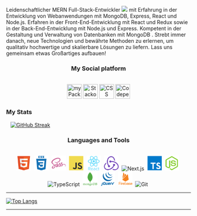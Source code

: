 

Leidenschaftlicher MERN Full-Stack-Entwickler  <img src="https://media.giphy.com/media/WUlplcMpOCEmTGBtBW/giphy.gif" width="30"> mit Erfahrung in der Entwicklung von Webanwendungen mit MongoDB, Express, React und Node.js. Erfahren in der Front-End-Entwicklung mit React und Redux sowie in der Back-End-Entwicklung mit Node.js und Express. Kompetent in der Gestaltung und Verwaltung von Datenbanken mit MongoDB . Strebt immer danach, neue Technologien und bewährte Methoden zu erlernen, um qualitativ hochwertige und skalierbare Lösungen zu liefern. Lass uns gemeinsam etwas Großartiges aufbauen!




<div align="center"> 
 <h3> My Social platform</h3>
 <br/>
 <a href="https://www.npmjs.com/~aliho3ein"><img src="https://authy.com/wp-content/uploads/npm-logo.png" title='my Packages' width="40" height="40"/></a>  <a href="https://stackoverflow.com/users/3748304/ali"><img src="https://www.golem.de/2004/147393-227385-227382_rc.jpg" title='Stackoverflow' width="40" height="40"/></a>  <a href="https://cssbattle.dev/player/aliho3ein"><img src="https://pbs.twimg.com/profile_images/1114446136302084096/BIu19jPP_400x400.png" title='CSS Battle' width="40" height="40"/></a> <a href="https://codepen.io/aliho3ein"><img src="https://p1.hiclipart.com/preview/223/270/514/codepen-icon-codepen-io-icon-codepenio-icon-logo-square-symbol-png-clipart.jpg" title='Codepen' width="40" height="40"/></a> 
 </div>

### My Stats

&nbsp;&nbsp;&nbsp;[![GitHub Streak](http://github-readme-streak-stats.herokuapp.com?user=aliho3ein&theme=dark&background=000000)](https://git.io/streak-stats)&nbsp;&nbsp;&nbsp;

<div align="center"> 
 <h3> Languages and Tools </h3>
<br/>
 <img src="https://github.com/devicons/devicon/blob/master/icons/html5/html5-original.svg" title="HTML5" alt="HTML" width="40" height="40"/>&nbsp;
  <img src="https://github.com/devicons/devicon/blob/master/icons/css3/css3-plain-wordmark.svg"  title="CSS3" alt="CSS" width="40" height="40"/>&nbsp;
 <img src="https://github.com/devicons/devicon/blob/master/icons/sass/sass-original.svg" title="SASS" alt="SASS" width="40" height="40"/>&nbsp;
 <img src="https://github.com/devicons/devicon/blob/master/icons/javascript/javascript-original.svg" title="JavaScript" alt="JavaScript" width="40" height="40"/>&nbsp;
  <img src="https://github.com/devicons/devicon/blob/master/icons/react/react-original-wordmark.svg" title="React" alt="React" width="40" height="40"/>&nbsp;
  <img src="https://github.com/devicons/devicon/blob/master/icons/redux/redux-original.svg" title="Redux" alt="Redux " width="40" height="40"/>&nbsp;
 <img src="https://www.rlogical.com/wp-content/uploads/2021/08/Rlogical-Blog-Images-thumbnail.png" title="Next.js" alt="Next.js" width="40" height="40"/>&nbsp;
 <img src="https://github.com/devicons/devicon/blob/master/icons/typescript/typescript-plain.svg" title="TypeScript" alt="TypeScript" width="40" height="40"/>&nbsp;
 <img src="https://github.com/devicons/devicon/blob/master/icons/nodejs/nodejs-original.svg" title="NodeJs" alt="TypeScript" width="40" height="40"/>&nbsp;
  <img src="https://w7.pngwing.com/pngs/925/447/png-transparent-express-js-node-js-javascript-mongodb-node-js-text-trademark-logo.png" title="ExpressJS" alt="TypeScript" width="40" height="40"/>&nbsp;
 <img src="https://github.com/devicons/devicon/blob/master/icons/mongodb/mongodb-plain-wordmark.svg" title="MongoDB" alt="mongoDB" width="40" height="40"/>&nbsp;
   <img src="https://github.com/devicons/devicon/blob/master/icons/jquery/jquery-plain-wordmark.svg" title="Jquery" alt="TypeScript" width="40" height="40"/>&nbsp;
  <img src="https://github.com/devicons/devicon/blob/master/icons/firebase/firebase-plain-wordmark.svg" title="Firebase" alt="Firebase" width="40" height="40"/>&nbsp;
   <img src="https://www.testautomatisierung.org/wp-content/uploads/Git-Icon-1788C.png" title="Git" alt="Git" width="40" height="40"/>&nbsp;
 </div> 


---


[![Top Langs](https://github-readme-stats.vercel.app/api/top-langs/?username=aliho3ein&layout=compact)](https://github.com/anuraghazra/github-readme-stats)


 
---
